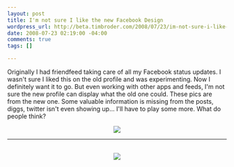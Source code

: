 ```yaml
--- 
layout: post
title: I'm not sure I like the new Facebook Design
wordpress_url: http://beta.timbroder.com/2008/07/23/im-not-sure-i-like-the-new-facebook-design/
date: 2008-07-23 02:19:00 -04:00
comments: true
tags: []

---
```

Originally I had friendfeed taking care of all my Facebook status updates.  I wasn't sure I liked this on the old profile and was experimenting. Now I definitely want it to go.  But even working with other apps and feeds, I'm not sure the new profile can display what the old one could. These pics are from the new one. Some valuable information is missing from the posts, diggs, twitter isn't even showing up... I'll have to play some more. What do people think?<br />
<div class="separator" style="text-align: center; clear: both;">
<a href="http://4.bp.blogspot.com/_Ng3QbVQfLZ8/SIaW5MGLaHI/AAAAAAAASOU/FrPl0GKnWr0/s1600-h/newfb2.jpg" imageanchor="1" style="border: 1pt none ; background-color: transparent; margin-left: 1em; margin-right: 1em;"><img src="http://4.bp.blogspot.com/_Ng3QbVQfLZ8/SIaW5MGLaHI/AAAAAAAASOU/VaZMmEpswdw/s400-R/newfb2.jpg" style="border: 0pt none ;" /></a><br /><hr /><br /><a href="http://3.bp.blogspot.com/_Ng3QbVQfLZ8/SIaW8qi4MXI/AAAAAAAASOc/pVuueWByKZI/s1600-h/newfb1.jpg" imageanchor="1" style="border: 0pt none ; background-color: transparent; margin-left: 1em; margin-right: 1em;"><img src="http://3.bp.blogspot.com/_Ng3QbVQfLZ8/SIaW8qi4MXI/AAAAAAAASOc/cNc-Mv1GYmY/s400-R/newfb1.jpg" style="border: 1pt none ;" /></a></div>
